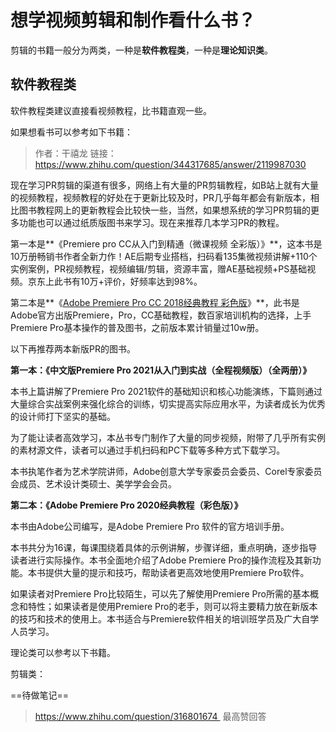# 想学视频剪辑和制作看什么书？

剪辑的书籍一般分为两类，一种是**软件教程类**，一种是**理论知识类**。





## 软件教程类

软件教程类建议直接看视频教程，比书籍直观一些。

如果想看书可以参考如下书籍：

> 作者：干禧龙
> 链接：https://www.zhihu.com/question/344317685/answer/2119987030

现在学习PR剪辑的渠道有很多，网络上有大量的PR剪辑教程，如B站上就有大量的视频教程，视频教程的好处在于更新比较及时，PR几乎每年都会有新版本，相比图书教程网上的更新教程会比较快一些，当然，如果想系统的学习PR剪辑的更多功能也可以通过纸质版图书来学习。现在来推荐几本学习PR的教程。

第一本是**《Premiere pro CC从入门到精通（微课视频 全彩版）》**，这本书是10万册畅销书作者全新力作！AE后期专业搭档，扫码看135集微视频讲解+110个实例案例，PR视频教程，视频编辑/剪辑，资源丰富，赠AE基础视频+PS基础视频。京东上此书有10万+评价，好频率达到98%。

第二本是**《[Adobe Premiere Pro CC 2018经典教程 彩色版](https://www.zhihu.com/search?q=Adobe+Premiere+Pro+CC+2018经典教程+彩色版&search_source=Entity&hybrid_search_source=Entity&hybrid_search_extra={"sourceType"%3A"answer"%2C"sourceId"%3A2119987030})》**，此书是Adobe官方出版Premiere，Pro，CC基础教程，数百家培训机构的选择，上手Premiere Pro基本操作的普及图书，之前版本累计销量过10w册。



以下再推荐两本新版PR的图书。

**第一本：《中文版Premiere Pro 2021从入门到实战（全程视频版）（全两册）》**

本书上篇讲解了Premiere Pro 2021软件的基础知识和核心功能演练，下篇则通过大量综合实战案例来强化综合的训练，切实提高实际应用水平，为读者成长为优秀的设计师打下坚实的基础。

为了能让读者高效学习，本丛书专门制作了大量的同步视频，附带了几乎所有实例的素材源文件，读者可以通过手机扫码和PC下载等多种方式下载学习。

本书执笔作者为艺术学院讲师，Adobe创意大学专家委员会委员、Corel专家委员会成员、艺术设计类硕士、美学学会会员。



**第二本：《Adobe Premiere Pro 2020经典教程（彩色版）》**

本书由Adobe公司编写，是Adobe Premiere Pro 软件的官方培训手册。

本书共分为16课，每课围绕着具体的示例讲解，步骤详细，重点明确，逐步指导读者进行实际操作。本书全面地介绍了Adobe Premiere Pro的操作流程及其新功能。本书提供大量的提示和技巧，帮助读者更高效地使用Premiere Pro软件。

如果读者对Premiere Pro比较陌生，可以先了解使用Premiere Pro所需的基本概念和特性；如果读者是使用Premiere Pro的老手，则可以将主要精力放在新版本的技巧和技术的使用上。本书适合与Premiere软件相关的培训班学员及广大自学人员学习。





理论类可以参考以下书籍。

剪辑类：

==待做笔记==

> https://www.zhihu.com/question/316801674  最高赞回答
